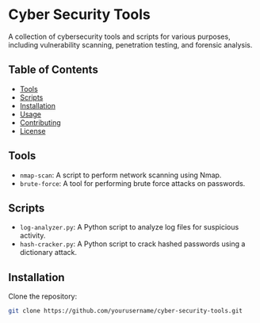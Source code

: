 # Cyber Security Tools

A collection of cybersecurity tools and scripts for various purposes, including vulnerability scanning, penetration testing, and forensic analysis.

## Table of Contents

- [Tools](#tools)
- [Scripts](#scripts)
- [Installation](#installation)
- [Usage](#usage)
- [Contributing](#contributing)
- [License](#license)

## Tools

- `nmap-scan`: A script to perform network scanning using Nmap.
- `brute-force`: A tool for performing brute force attacks on passwords.

## Scripts

- `log-analyzer.py`: A Python script to analyze log files for suspicious activity.
- `hash-cracker.py`: A Python script to crack hashed passwords using a dictionary attack.

## Installation

Clone the repository:

```bash
git clone https://github.com/yourusername/cyber-security-tools.git
